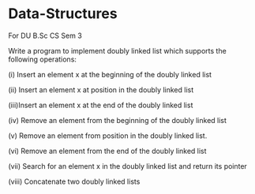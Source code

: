 # Data-Structures
For DU B.Sc CS Sem 3

Write a program to implement doubly linked list which supports the following operations:

(i) Insert an element x at the beginning of the doubly linked list

(ii) Insert an element x at position in the doubly linked list

(iii)Insert an element x at the end of the doubly linked list

(iv) Remove an element from the beginning of the doubly linked list

(v) Remove an element from position in the doubly linked list.

(vi) Remove an element from the end of the doubly linked list

(vii) Search for an element x in the doubly linked list and return its pointer

(viii) Concatenate two doubly linked lists
